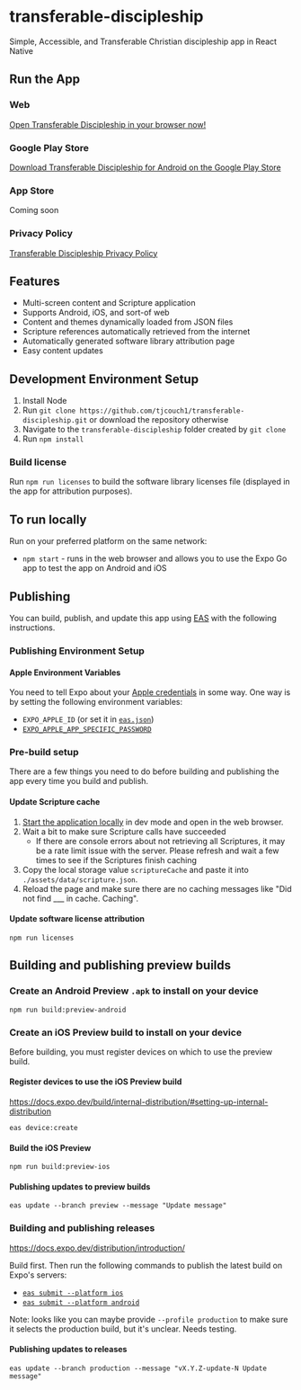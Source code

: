 # transferable-discipleship

Simple, Accessible, and Transferable Christian discipleship app in React Native

## Run the App

### Web

[Open Transferable Discipleship in your browser now!](https://tjcouch1.github.io/transferable-discipleship/app/index.html)

### Google Play Store

[Download Transferable Discipleship for Android on the Google Play Store](https://play.google.com/store/apps/details?id=com.tjcouch.transferablediscipleship)

### App Store

Coming soon

### Privacy Policy

[Transferable Discipleship Privacy Policy](https://tjcouch1.github.io/transferable-discipleship/privacy-policy.html)

## Features

- Multi-screen content and Scripture application
- Supports Android, iOS, and sort-of web
- Content and themes dynamically loaded from JSON files
- Scripture references automatically retrieved from the internet
- Automatically generated software library attribution page
- Easy content updates

## Development Environment Setup

1. Install Node
2. Run `git clone https://github.com/tjcouch1/transferable-discipleship.git` or download the repository otherwise
3. Navigate to the `transferable-discipleship` folder created by `git clone`
4. Run `npm install`

### Build license

Run `npm run licenses` to build the software library licenses file (displayed in the app for attribution purposes).

## To run locally

Run on your preferred platform on the same network:

- `npm start` - runs in the web browser and allows you to use the Expo Go app to test the app on Android and iOS

## Publishing

You can build, publish, and update this app using [EAS](https://docs.expo.dev/eas/) with the following instructions.

### Publishing Environment Setup

#### Apple Environment Variables

You need to tell Expo about your [Apple credentials](https://docs.expo.dev/submit/ios/#2-start-the-submission) in some way. One way is by setting the following environment variables:

- `EXPO_APPLE_ID` (or set it in [`eas.json`](https://docs.expo.dev/eas/json/#appleid))
- [`EXPO_APPLE_APP_SPECIFIC_PASSWORD`](https://github.com/expo/fyi/blob/main/apple-app-specific-password.md)

### Pre-build setup

There are a few things you need to do before building and publishing the app every time you build and publish.

#### Update Scripture cache

1. [Start the application locally](#to-run-locally) in dev mode and open in the web browser.
2. Wait a bit to make sure Scripture calls have succeeded
   - If there are console errors about not retrieving all Scriptures, it may be a rate limit issue with the server. Please refresh and wait a few times to see if the Scriptures finish caching
3. Copy the local storage value `scriptureCache` and paste it into `./assets/data/scripture.json`.
4. Reload the page and make sure there are no caching messages like "Did not find \_\_\_ in cache. Caching".

#### Update software license attribution

`npm run licenses`

## Building and publishing preview builds

### Create an Android Preview `.apk` to install on your device

`npm run build:preview-android`

### Create an iOS Preview build to install on your device

Before building, you must register devices on which to use the preview build.

#### Register devices to use the iOS Preview build

https://docs.expo.dev/build/internal-distribution/#setting-up-internal-distribution

`eas device:create`

#### Build the iOS Preview

`npm run build:preview-ios`

#### Publishing updates to preview builds

`eas update --branch preview --message "Update message"`

### Building and publishing releases

https://docs.expo.dev/distribution/introduction/

Build first. Then run the following commands to publish the latest build on Expo's servers:

- [`eas submit --platform ios`](https://docs.expo.dev/submit/ios/)
- [`eas submit --platform android`](https://docs.expo.dev/submit/android/)

Note: looks like you can maybe provide `--profile production` to make sure it selects the production build, but it's unclear. Needs testing.

#### Publishing updates to releases

`eas update --branch production --message "vX.Y.Z-update-N Update message"`
